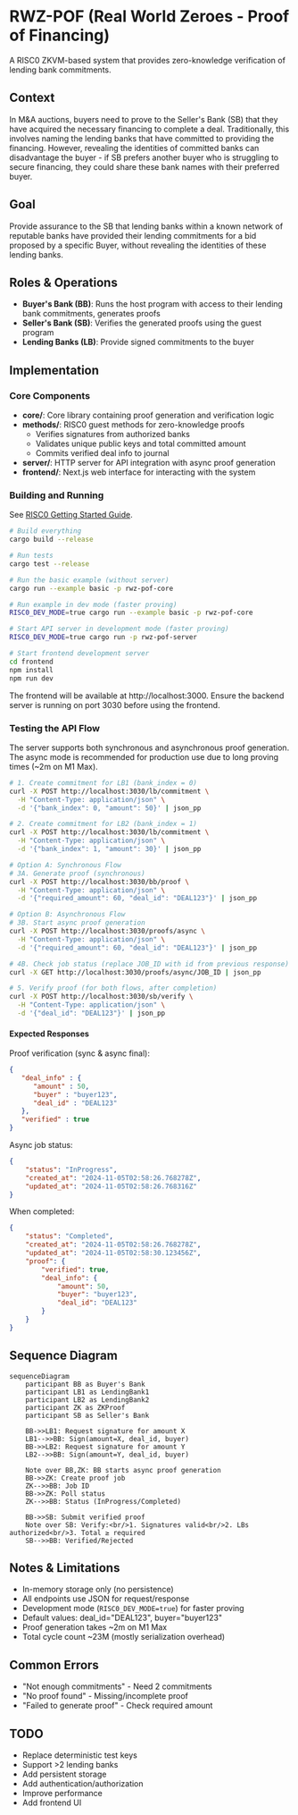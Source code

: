 # RWZ-POF (Real World Zeroes - Proof of Financing)

A RISC0 ZKVM-based system that provides zero-knowledge verification of lending bank commitments.

## Context

In M&A auctions, buyers need to prove to the Seller's Bank (SB) that they have acquired the necessary financing to complete a deal. Traditionally, this involves naming the lending banks that have committed to providing the financing. However, revealing the identities of committed banks can disadvantage the buyer - if SB prefers another buyer who is struggling to secure financing, they could share these bank names with their preferred buyer.

## Goal

Provide assurance to the SB that lending banks within a known network of reputable banks have provided their lending commitments for a bid proposed by a specific Buyer, without revealing the identities of these lending banks.

## Roles & Operations

- **Buyer's Bank (BB)**: Runs the host program with access to their lending bank commitments, generates proofs
- **Seller's Bank (SB)**: Verifies the generated proofs using the guest program
- **Lending Banks (LB)**: Provide signed commitments to the buyer

## Implementation

### Core Components
- **core/**: Core library containing proof generation and verification logic
- **methods/**: RISC0 guest methods for zero-knowledge proofs
  - Verifies signatures from authorized banks
  - Validates unique public keys and total committed amount
  - Commits verified deal info to journal
- **server/**: HTTP server for API integration with async proof generation
- **frontend/**: Next.js web interface for interacting with the system

### Building and Running

See [RISC0 Getting Started Guide](https://dev.risczero.com/api/getting-started).

```bash
# Build everything
cargo build --release

# Run tests
cargo test --release

# Run the basic example (without server)
cargo run --example basic -p rwz-pof-core

# Run example in dev mode (faster proving)
RISC0_DEV_MODE=true cargo run --example basic -p rwz-pof-core

# Start API server in development mode (faster proving)
RISC0_DEV_MODE=true cargo run -p rwz-pof-server

# Start frontend development server
cd frontend
npm install
npm run dev
```

The frontend will be available at http://localhost:3000. Ensure the backend server is running on port 3030 before using the frontend.

### Testing the API Flow

The server supports both synchronous and asynchronous proof generation. The async mode is recommended for production use due to long proving times (~2m on M1 Max).

```bash
# 1. Create commitment for LB1 (bank_index = 0)
curl -X POST http://localhost:3030/lb/commitment \
  -H "Content-Type: application/json" \
  -d '{"bank_index": 0, "amount": 50}' | json_pp

# 2. Create commitment for LB2 (bank_index = 1)
curl -X POST http://localhost:3030/lb/commitment \
  -H "Content-Type: application/json" \
  -d '{"bank_index": 1, "amount": 30}' | json_pp

# Option A: Synchronous Flow
# 3A. Generate proof (synchronous)
curl -X POST http://localhost:3030/bb/proof \
  -H "Content-Type: application/json" \
  -d '{"required_amount": 60, "deal_id": "DEAL123"}' | json_pp

# Option B: Asynchronous Flow
# 3B. Start async proof generation
curl -X POST http://localhost:3030/proofs/async \
  -H "Content-Type: application/json" \
  -d '{"required_amount": 60, "deal_id": "DEAL123"}' | json_pp

# 4B. Check job status (replace JOB_ID with id from previous response)
curl -X GET http://localhost:3030/proofs/async/JOB_ID | json_pp

# 5. Verify proof (for both flows, after completion)
curl -X POST http://localhost:3030/sb/verify \
  -H "Content-Type: application/json" \
  -d '{"deal_id": "DEAL123"}' | json_pp
```

#### Expected Responses

Proof verification (sync & async final):
```json
{
   "deal_info" : {
      "amount" : 50,
      "buyer" : "buyer123",
      "deal_id" : "DEAL123"
   },
   "verified" : true
}
```

Async job status:
```json
{
    "status": "InProgress",
    "created_at": "2024-11-05T02:58:26.768278Z",
    "updated_at": "2024-11-05T02:58:26.768316Z"
}
```

When completed:
```json
{
    "status": "Completed",
    "created_at": "2024-11-05T02:58:26.768278Z",
    "updated_at": "2024-11-05T02:58:30.123456Z",
    "proof": {
        "verified": true,
        "deal_info": {
            "amount": 50,
            "buyer": "buyer123",
            "deal_id": "DEAL123"
        }
    }
}
```

## Sequence Diagram

```mermaid
sequenceDiagram
    participant BB as Buyer's Bank
    participant LB1 as LendingBank1
    participant LB2 as LendingBank2
    participant ZK as ZKProof
    participant SB as Seller's Bank

    BB->>LB1: Request signature for amount X
    LB1-->>BB: Sign(amount=X, deal_id, buyer)
    BB->>LB2: Request signature for amount Y
    LB2-->>BB: Sign(amount=Y, deal_id, buyer)

    Note over BB,ZK: BB starts async proof generation
    BB->>ZK: Create proof job
    ZK-->>BB: Job ID
    BB->>ZK: Poll status
    ZK-->>BB: Status (InProgress/Completed)

    BB->>SB: Submit verified proof
    Note over SB: Verify:<br/>1. Signatures valid<br/>2. LBs authorized<br/>3. Total ≥ required
    SB-->>BB: Verified/Rejected
```

## Notes & Limitations
- In-memory storage only (no persistence)
- All endpoints use JSON for request/response
- Development mode (`RISC0_DEV_MODE=true`) for faster proving
- Default values: deal_id="DEAL123", buyer="buyer123"
- Proof generation takes ~2m on M1 Max
- Total cycle count ~23M (mostly serialization overhead)

## Common Errors
- "Not enough commitments" - Need 2 commitments
- "No proof found" - Missing/incomplete proof
- "Failed to generate proof" - Check required amount

## TODO
- Replace deterministic test keys
- Support >2 lending banks
- Add persistent storage
- Add authentication/authorization
- Improve performance
- Add frontend UI